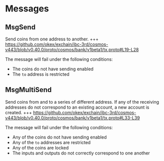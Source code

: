<!--
order: 3
-->

# Messages

## MsgSend

Send coins from one address to another.
+++ https://github.com/okex/exchain/ibc-3rd/cosmos-v443/blob/v0.40.0/proto/cosmos/bank/v1beta1/tx.proto#L19-L28

The message will fail under the following conditions:

- The coins do not have sending enabled
- The `to` address is restricted

## MsgMultiSend

Send coins from and to a series of different address. If any of the receiving addresses do not correspond to an existing account, a new account is created.
+++ https://github.com/okex/exchain/ibc-3rd/cosmos-v443/blob/v0.40.0/proto/cosmos/bank/v1beta1/tx.proto#L33-L39

The message will fail under the following conditions:

- Any of the coins do not have sending enabled
- Any of the `to` addresses are restricted
- Any of the coins are locked
- The inputs and outputs do not correctly correspond to one another
